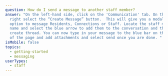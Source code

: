 ```yaml
---
question: How do I send a message to another staff member?
answer: "On the left-hand side, click on the 'Communication' tab. On the top
  right select the “Create Message” button.  This will give you a modal with the
  option to message Residents, Connections or Staff. Locate the staff member’s
  name and select the blue arrow to add them to the conversation and then select
  create thread. You can now type in your message to the blue bar on the bottom
  of the page and add attachments and select send once you are done. "
isMobile: false
topics:
  - getting-started
  - messaging
userTypes:
  - staff
---
```

